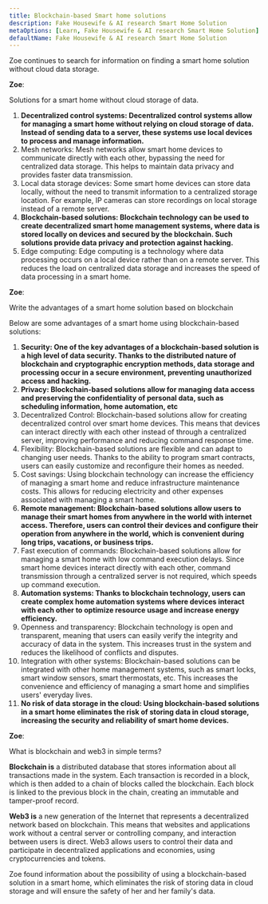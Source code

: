 ```yaml
---
title: Blockchain-based Smart home solutions
description: Fake Housewife & AI research Smart Home Solution
metaOptions: [Learn, Fake Housewife & AI research Smart Home Solution]
defaultName: Fake Housewife & AI research Smart Home Solution
---
```


<RoboAcademyText fWeight="600">
Zoe continues to search for information on finding a smart home solution without cloud data storage.
</RoboAcademyText>

<RoboAcademyDialog>

**Zoe**:

Solutions for a smart home without cloud storage of data.
</RoboAcademyDialog>

<RoboAcademyDialog>

<ChatGPT/>

1.  **Decentralized control systems: Decentralized control systems allow for managing a smart home without relying on cloud storage of data. Instead of sending data to a server, these systems use local devices to process and manage information.**
2. Mesh networks: Mesh networks allow smart home devices to communicate directly with each other, bypassing the need for centralized data storage. This helps to maintain data privacy and provides faster data transmission.
3. Local data storage devices: Some smart home devices can store data locally, without the need to transmit information to a centralized storage location. For example, IP cameras can store recordings on local storage instead of a remote server.
4.  **Blockchain-based solutions: Blockchain technology can be used to create decentralized smart home management systems, where data is stored locally on devices and secured by the blockchain. Such solutions provide data privacy and protection against hacking.**
5. Edge computing: Edge computing is a technology where data processing occurs on a local device rather than on a remote server. This reduces the load on centralized data storage and increases the speed of data processing in a smart home.

</RoboAcademyDialog>

<RoboAcademyDialog>

**Zoe**:

Write the advantages of a smart home solution based on blockchain

</RoboAcademyDialog>

<RoboAcademyDialog>

<ChatGPT/>

Below are some advantages of a smart home using blockchain-based solutions:

1. **Security: One of the key advantages of a blockchain-based solution is a high level of data security. Thanks to the distributed nature of blockchain and cryptographic encryption methods, data storage and processing occur in a secure environment, preventing unauthorized access and hacking.**
2. **Privacy: Blockchain-based solutions allow for managing data access and preserving the confidentiality of personal data, such as scheduling information, home automation, etc**
3. Decentralized Control: Blockchain-based solutions allow for creating decentralized control over smart home devices. This means that devices can interact directly with each other instead of through a centralized server, improving performance and reducing command response time.
4. Flexibility: Blockchain-based solutions are flexible and can adapt to changing user needs. Thanks to the ability to program smart contracts, users can easily customize and reconfigure their homes as needed.
5. Cost savings: Using blockchain technology can increase the efficiency of managing a smart home and reduce infrastructure maintenance costs. This allows for reducing electricity and other expenses associated with managing a smart home.
6. **Remote management: Blockchain-based solutions allow users to manage their smart homes from anywhere in the world with internet access. Therefore, users can control their devices and configure their operation from anywhere in the world, which is convenient during long trips, vacations, or business trips.**
7. Fast execution of commands: Blockchain-based solutions allow for managing a smart home with low command execution delays. Since smart home devices interact directly with each other, command transmission through a centralized server is not required, which speeds up command execution.
8. **Automation systems: Thanks to blockchain technology, users can create complex home automation systems where devices interact with each other to optimize resource usage and increase energy efficiency.**
9. Openness and transparency: Blockchain technology is open and transparent, meaning that users can easily verify the integrity and accuracy of data in the system. This increases trust in the system and reduces the likelihood of conflicts and disputes.
10. Integration with other systems: Blockchain-based solutions can be integrated with other home management systems, such as smart locks, smart window sensors, smart thermostats, etc. This increases the convenience and efficiency of managing a smart home and simplifies users' everyday lives.
11. **No risk of data storage in the cloud: Using blockchain-based solutions in a smart home eliminates the risk of storing data in cloud storage, increasing the security and reliability of smart home devices.**

</RoboAcademyDialog>

<RoboAcademyDialog>

**Zoe**:

What is blockchain and web3 in simple terms?

</RoboAcademyDialog>

<RoboAcademyDialog>

<ChatGPT/>

**Blockchain is** a distributed database that stores information about all transactions made in the system. Each transaction is recorded in a block, which is then added to a chain of blocks called the blockchain. Each block is linked to the previous block in the chain, creating an immutable and tamper-proof record.

**Web3 is** a new generation of the Internet that represents a decentralized network based on blockchain. This means that websites and applications work without a central server or controlling company, and interaction between users is direct. Web3 allows users to control their data and participate in decentralized applications and economies, using cryptocurrencies and tokens.

</RoboAcademyDialog>

<RoboAcademyText>
Zoe found information about the possibility of using a blockchain-based solution in a smart home, which eliminates the risk of storing data in cloud storage and will ensure the safety of her and her family's data.
</RoboAcademyText>
